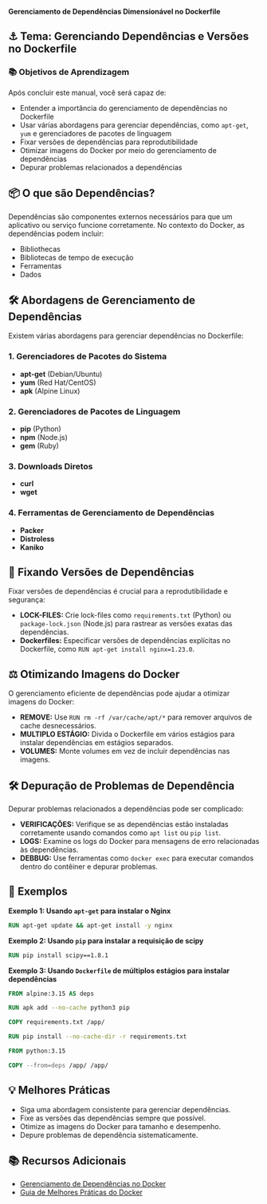 **Gerenciamento de Dependências Dimensionável no Dockerfile**

## ⚓ Tema: Gerenciando Dependências e Versões no Dockerfile

### 📚 Objetivos de Aprendizagem

Após concluir este manual, você será capaz de:

- Entender a importância do gerenciamento de dependências no Dockerfile
- Usar várias abordagens para gerenciar dependências, como `apt-get`, `yum` e gerenciadores de pacotes de linguagem
- Fixar versões de dependências para reprodutibilidade
- Otimizar imagens do Docker por meio do gerenciamento de dependências
- Depurar problemas relacionados a dependências

## 📦 O que são Dependências?

Dependências são componentes externos necessários para que um aplicativo ou serviço funcione corretamente. No contexto do Docker, as dependências podem incluir:

- Bibliothecas
- Bibliotecas de tempo de execução
- Ferramentas
- Dados

## 🛠 Abordagens de Gerenciamento de Dependências

Existem várias abordagens para gerenciar dependências no Dockerfile:

### 1. Gerenciadores de Pacotes do Sistema

- **apt-get** (Debian/Ubuntu)
- **yum** (Red Hat/CentOS)
- **apk** (Alpine Linux)

### 2. Gerenciadores de Pacotes de Linguagem

- **pip** (Python)
- **npm** (Node.js)
- **gem** (Ruby)

### 3. Downloads Diretos

- **curl**
- **wget**

### 4. Ferramentas de Gerenciamento de Dependências

- **Packer**
- **Distroless**
- **Kaniko**

## 🎯 Fixando Versões de Dependências

Fixar versões de dependências é crucial para a reprodutibilidade e segurança:

- **LOCK-FILES:** Crie lock-files como `requirements.txt` (Python) ou `package-lock.json` (Node.js) para rastrear as versões exatas das dependências.
- **Dockerfiles:** Especificar versões de dependências explícitas no Dockerfile, como `RUN apt-get install nginx=1.23.0`.

## ⚖️ Otimizando Imagens do Docker

O gerenciamento eficiente de dependências pode ajudar a otimizar imagens do Docker:

- **REMOVE:** Use `RUN rm -rf /var/cache/apt/*` para remover arquivos de cache desnecessários.
- **MULTIPLO ESTÁGIO:** Divida o Dockerfile em vários estágios para instalar dependências em estágios separados.
- **VOLUMES:** Monte volumes em vez de incluir dependências nas imagens.

## 🛠 Depuração de Problemas de Dependência

Depurar problemas relacionados a dependências pode ser complicado:

- **VERIFICAÇÕES:** Verifique se as dependências estão instaladas corretamente usando comandos como `apt list` ou `pip list`.
- **LOGS:** Examine os logs do Docker para mensagens de erro relacionadas às dependências.
- **DEBBUG:** Use ferramentas como `docker exec` para executar comandos dentro do contêiner e depurar problemas.

## 🧰 Exemplos

**Exemplo 1: Usando `apt-get` para instalar o Nginx**

```dockerfile
RUN apt-get update && apt-get install -y nginx
```

**Exemplo 2: Usando `pip` para instalar a requisição de scipy**

```dockerfile
RUN pip install scipy==1.8.1
```

**Exemplo 3: Usando `Dockerfile` de múltiplos estágios para instalar dependências**

```dockerfile
FROM alpine:3.15 AS deps

RUN apk add --no-cache python3 pip

COPY requirements.txt /app/

RUN pip install --no-cache-dir -r requirements.txt

FROM python:3.15

COPY --from=deps /app/ /app/
```

## 💡 Melhores Práticas

- Siga uma abordagem consistente para gerenciar dependências.
- Fixe as versões das dependências sempre que possível.
- Otimize as imagens do Docker para tamanho e desempenho.
- Depure problemas de dependência sistematicamente.

## 📚 Recursos Adicionais

- [Gerenciamento de Dependências no Docker](https://docs.docker.com/develop/develop-images/dependency-management/)
- [Guia de Melhores Práticas do Docker](https://docs.docker.com/develop/develop-images/best-practices/)